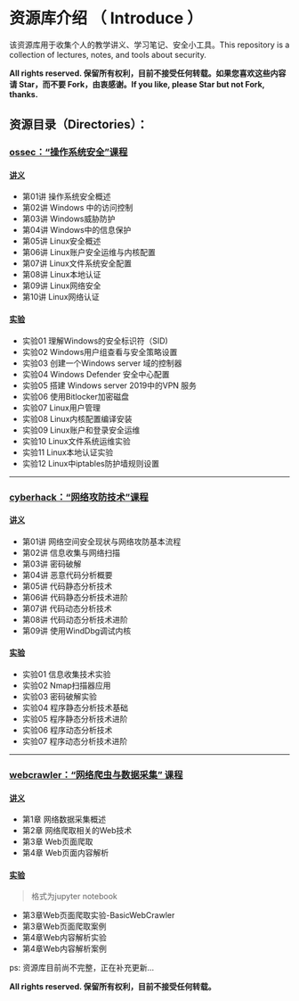 # 资源库介绍 （ Introduce ）

该资源库用于收集个人的教学讲义、学习笔记、安全小工具。This repository is a collection of lectures, notes, and tools about security.

**All rights reserved. 保留所有权利，目前不接受任何转载。如果您喜欢这些内容请 Star，而不要 Fork，由衷感谢。If you like, please Star but not Fork, thanks.**

## 资源目录（Directories）：

### [ossec：“操作系统安全”课程](https://github.com/hhhparty/security/tree/master/courses/ossec)

#### [讲义](https://github.com/hhhparty/security/tree/master/courses/ossec/lectures)

- 第01讲 操作系统安全概述
- 第02讲 Windows 中的访问控制
- 第03讲 Windows威胁防护
- 第04讲 Windows中的信息保护
- 第05讲 Linux安全概述
- 第06讲 Linux账户安全运维与内核配置
- 第07讲 Linux文件系统安全配置
- 第08讲 Linux本地认证
- 第09讲 Linux网络安全
- 第10讲 Linux网络认证

#### [实验](https://github.com/hhhparty/security/tree/master/courses/ossec/experiment_instruction)

- 实验01 理解Windows的安全标识符（SID)
- 实验02 Windows用户组查看与安全策略设置
- 实验03 创建一个Windows server 域的控制器
- 实验04 Windows Defender 安全中心配置
- 实验05 搭建 Windows server 2019中的VPN 服务
- 实验06 使用Bitlocker加密磁盘
- 实验07 Linux用户管理
- 实验08 Linux内核配置编译安装
- 实验09 Linux账户和登录安全运维
- 实验10 Linux文件系统运维实验
- 实验11 Linux本地认证实验
- 实验12 Linux中iptables防护墙规则设置

---

### [cyberhack：“网络攻防技术”课程](https://github.com/hhhparty/security/tree/master/courses/cyberhack)

#### [讲义](https://github.com/hhhparty/security/tree/master/courses/cyberhack/lectures)

- 第01讲 网络空间安全现状与网络攻防基本流程
- 第02讲 信息收集与网络扫描
- 第03讲 密码破解
- 第04讲 恶意代码分析概要
- 第05讲 代码静态分析技术
- 第06讲 代码静态分析技术进阶
- 第07讲 代码动态分析技术
- 第08讲 代码动态分析技术进阶
- 第09讲 使用WindDbg调试内核

#### [实验](https://github.com/hhhparty/security/tree/master/courses/cyberhack/experiment_instruction)

- 实验01 信息收集技术实验
- 实验02 Nmap扫描器应用
- 实验03 密码破解实验
- 实验04 程序静态分析技术基础
- 实验05 程序静态分析技术进阶
- 实验06 程序动态分析技术
- 实验07 程序动态分析技术进阶

---

### [webcrawler：“网络爬虫与数据采集” 课程](https://github.com/hhhparty/security/tree/master/courses/webcrawler)

#### [讲义](https://github.com/hhhparty/security/tree/master/courses/webcrawler/lectues)

- 第1章 网络数据采集概述
- 第2章 网络爬取相关的Web技术
- 第3章 Web页面爬取
- 第4章 Web页面内容解析

#### [实验](https://github.com/hhhparty/security/tree/master/courses/webcrawler/experiment_instruction)

>格式为jupyter notebook

- 第3章Web页面爬取实验-BasicWebCrawler
- 第3章Web页面爬取案例
- 第4章Web内容解析实验
- 第4章Web内容解析案例

ps: 资源库目前尚不完整，正在补充更新...

**All rights reserved. 保留所有权利，目前不接受任何转载。**